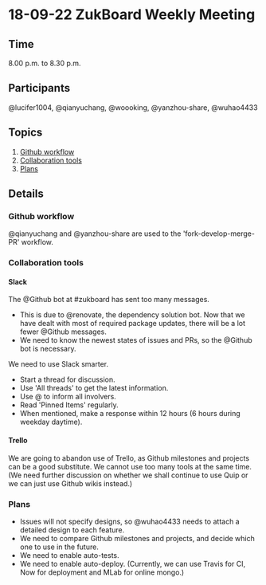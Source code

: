 # 18-09-22 ZukBoard Weekly Meeting

## Time

8.00 p.m. to 8.30 p.m.

## Participants

@lucifer1004, @qianyuchang, @woooking, @yanzhou-share, @wuhao4433

## Topics

1. [Github workflow](#github-workflow)
2. [Collaboration tools](#collaboration-tools)
3. [Plans](#plans)

## Details

### Github workflow

@qianyuchang and @yanzhou-share are used to the 'fork-develop-merge-PR' workflow.

### Collaboration tools

#### Slack

The @Github bot at #zukboard has sent too many messages.
- This is due to @renovate, the dependency solution bot. Now that we have dealt with most of required package updates, there will be a lot fewer @Github messages.
- We need to know the newest states of issues and PRs, so the @Github bot is necessary.
  
We need to use Slack smarter.
- Start a thread for discussion.
- Use 'All threads' to get the latest information.
- Use @ to inform all involvers.
- Read 'Pinned Items' regularly.
- When mentioned, make a response within 12 hours (6 hours during weekday daytime).
  
#### Trello

We are going to abandon use of Trello, as Github milestones and projects can be a good substitute. We cannot use too many tools at the same time. (We need further discussion on whether we shall continue to use Quip or we can just use Github wikis instead.)

### Plans

- Issues will not specify designs, so @wuhao4433 needs to attach a detailed design to each feature.
- We need to compare Github milestones and projects, and decide which one to use in the future.
- We need to enable auto-tests.
- We need to enable auto-deploy. (Currently, we can use Travis for CI, Now for deployment and MLab for online mongo.)
